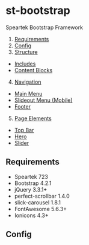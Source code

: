 # st-bootstrap
Speartek Bootstrap Framework

1. [Requirements](#requirements)
2. [Config](#config)
3. [Structure](#structure)
  - [Includes](#structure-includes)
  - [Content Blocks](#structure-blocks)
4. [Navigation](#navigation)
  - [Main Menu](#navigation-main)
  - [Slideout Menu (Mobile)](#navigation-slideout)
  - [Footer](#navigation-footer)
5. [Page Elements](#page-elements)
  - [Top Bar](#elements-topbar)
  - [Hero](#elements-hero)
  - [Slider](#elements-slider)

## Requirements
- Speartek 723
- Bootstrap 4.2.1
- jQuery 3.3.1+
- perfect-scrollbar 1.4.0
- slick-carousel 1.8.1
- FontAwesome 5.6.3+
- Ionicons 4.3+

## Config
